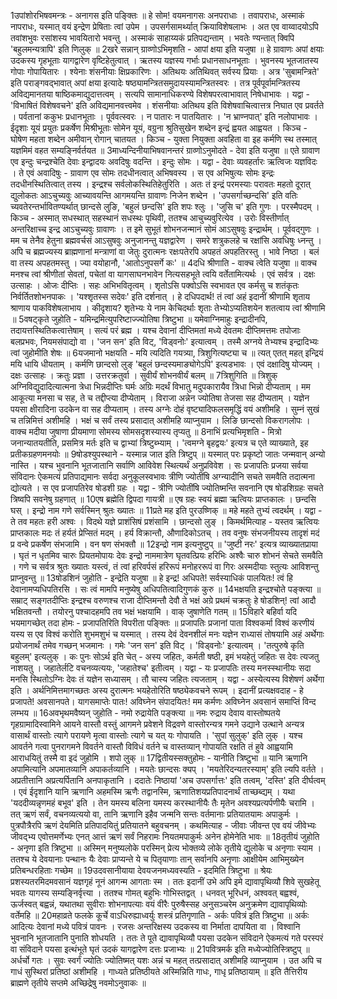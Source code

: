 

  
1उपांशोरभिषवमन्त्रः - अनागस इति पङ्क्तिः ॥ हे सोम! वयमनागसः अनपराधाः । तवापराधः, अस्माकं नापराधः, यस्मात् वयं इन्द्रेण प्रेषिताः त्वां उपेम । उपसर्गसामर्थ्यात् क्रियाविशेषलाभः । अत एव वाय्वादयोऽपि तवांशभुवः रसांशस्य भावयितारो भवन्तु । अस्माकं साहाय्यकं प्रतिपद्यन्ताम् । भवतेः ण्यन्तात् क्विपि 'बहुलमन्यत्रापि' इति णिलुक् ॥
2खरे सन्नान् ग्राव्णोऽभिमृशति - आपां क्षया इति यजुषा ॥ हे ग्रावाणः अपां क्षयाः उदकस्य गृहभूताः यागद्वारेण वृष्टिहेतुत्वात् । ऋतस्य यज्ञस्य गर्भाः प्रधानसाधनभूताः । भुवनस्य भूतजातस्य गोपाः गोपायितारः । श्येनाः शंसनीयाः क्षिप्रकारिणः । अतिथयः अतिथिवत् सर्वस्य प्रियाः । अत्र 'सुबामन्त्रिते' इति पराङ्गवद्भावात् अपां क्षया इत्यादेः षष्ठ्यामन्त्रितसमुदायस्यामन्त्रितस्वरः । तत्र पूर्वपूर्वामन्त्रितस्य अविद्यमानतया षाष्ठिकमाद्युदात्तत्वम् । सत्यपि सामानाधिकरण्ये विशेषपरत्वाभावात् निषेधाभावः । यद्वा - 'विभाषितं विशेषवचने' इति अविद्यमानवत्त्वमेव । शंसनीयाः अतिथय इति विशेषवाचित्वात्तत्र निघात एव प्रवर्तते । पर्वतानां ककुभः प्रधानभूताः । पूर्ववत्स्वरः । न पातारः न पातयितारः । 'न भ्राण्नपात्' इति नलोपाभावः । ईदृशाः यूयं प्रयुतः प्रकर्षेण मिश्रीभूताः सोमेन यूयं, वग्रुना श्रुतिसुखेन शब्देन इन्द्रं ह्वयत आह्वयत । किञ्च - घोषेण महता शब्देन अमीवान् रोगान् चातयत । किञ्च - युक्ता नियुक्ता अवहिता वा इह कर्मणि स्थ तस्मात् यज्ञमिमं वहत सम्यङ्निर्वर्तयत ॥
3माध्यन्दिनीयाभिषवानन्तरं ग्राव्णोऽनुमोदते - देवा इति यजुषा ॥ एते ग्रावाण एव इन्दुः चन्द्रश्चेति देवाः इन्द्वादयः अवदिषुः वदन्ति । इन्दुः सोमः । यद्वा - देवाः व्यवहर्तारः ऋत्विजः यज्ञविदः । ते एवं अवादिषुः - ग्रावाण एव सोमः तदधीनत्वात् अभिषवस्य । स एव अभिषुत्यः सोमः इन्द्रः तदधीनस्थितित्वात् तस्य । इन्द्रश्च सर्वलोकस्थितिहेतुरिति । अतः तं इन्द्रं परमस्याः परावतः महतो दूरात् द्युलोकतः आऽचुच्यवुः आच्यावयन्ति आगमयन्ति ग्रावाणः निजेन शब्देन । 'उपसर्गाच्छन्दसि' इति वतिः च्यवतेरन्तर्भावितण्यर्थात् छान्दसे लुङि, 'बहुलं छन्दसि' इति शपः श्लुः । 'जुसि च' इति गुणः । परस्मैपदम् । किञ्च - अस्मात् सधस्थात् सहस्थानं सधस्थः पृथिवी, ततश्च आचुच्यवुरित्येव । उरोः विस्तीर्णात् अन्तरिक्षाच्च इन्द्र आऽचुच्यवुः ग्रावाणः । त इमे सुभूतं शोभनजन्मानं सोमं आऽसुषवुः इन्द्रार्थम् । पूर्ववद्गुणः । मम च तेनैव हेतुना ब्रह्मवर्चसं आऽसुषवुः अनुजानन्तु यज्ञद्वारेण । समरे शत्रुकलहे च रक्षांसि अवधिषुः ध्नन्तु । अपि च ब्रह्मज्यस्य ब्राह्मणानां मन्त्राणां वा जेतुः दुरात्मनः रक्षःपतेरपि अपहतं अपहतिरस्तु । भावे निष्ठा । बलं वा तस्य अपहतमस्तु । ज्या वयोहानौ, 'आतोऽनुपसर्गे कः' ॥
4दधि श्रीणाति - वाक्च त्वेति यजुषा ॥ वाक्च मनश्च त्वां श्रीणीतां सेवतां, पचेतां वा यागसाघनभावेन नित्यसहभूते त्वयि वर्तेतामित्यर्थः । एवं सर्वत्र । दक्षः उत्साहः । ओजः दीप्तिः । सहः अभिभवितृत्वम् । शृतोऽसि पक्वोऽसि स्वभावत एव कर्मसु च शतंकृतः निर्वर्तितशोभनपाकः । 'यश्शृतस्स सदेवः' इति दर्शनात् । हे दधिपदार्थ! तं त्वां अहं इदानीं श्रीणामि शृताय श्राणाय पाकविशेषलाभाय । कीदृशाय? शृतेभ्यः ये नाम केचिदर्थाः शृताः तेभ्योऽप्यतिशयेन शतत्वाय त्वां श्रीणामि ॥
5वषट्कृते जुहोति - यमिन्द्रमित्युपरिष्टाज्ज्योतिषा त्रिष्टुभा ॥ यमेवाग्निमाहुः इन्द्रादीनपि, तदायत्तस्थितिकत्वात्तेषाम् । सत्यं परं ब्रह्म । यश्च देवानां दीप्तिमतां मध्ये देवतमः दीप्तिमत्तमः तपोजाः बलप्रभवः, नियमसंपाद्यो वा । 'जन सन' इति विट्, 'विड्वनोः' इत्यात्वम् । तस्मै अग्नये तेभ्यश्च इन्द्रादिभ्यः त्वां जुहोमीति शेषः ॥
6यजमानो भक्षयति - मयि त्यदिति गयत्र्या, त्रिशुगित्यष्ट्या च ॥ त्यत् एतत् महत् इन्द्रियं मयि धायि धीयताम् । कर्मणि छान्दसो लुङ् 'बहुलं छन्दस्यमाङ्योगेऽपि' इत्यडभावः । एवं दक्षादिषु योज्यम् । दक्षः उत्साहः । क्रतुः प्रज्ञा । उत्तरक्रतुर्वा । सुवीर्यं शोभनवीर्यं बलम् ॥
7त्रिशुगिति ॥ त्रिशुक् अग्निविद्युदादित्यात्मना त्रेधा भिन्नदीप्तिः घर्मः अग्रिः मदर्थं विभातु मदुपकारायैव त्रिधा भिन्नो दीप्यताम् । मम आकूत्या मनसा च सह, ते च तद्दीप्त्या दीप्येताम् । विराजा अन्नेन ज्योतिषा तेजसा सह दीप्यताम् । यज्ञेन पयसा क्षीरादिना उदकेन वा सह दीप्यताम् । तस्य अग्नेः दोहं वृष्ट्यादिफलसमृद्धिं वयं अशीमहि । सुम्नं सुखं च तन्निमित्तं अशीमहि । भक्षं च सर्वं तस्य प्रसादात् अशीमहि व्याप्नुयाम । लिङि छान्दसो विकरागलोपः । वाक्च मदीया जुषाणा प्रीयमाणा सोमस्य सोमसदृशस्यास्य तृप्यतु ॥
8नाभिं प्रत्यभिमृशति - मित्रो जनान्यातयतीति, प्रसमित्र मर्तः इति च द्वाभ्यां त्रिष्टुब्भ्याम् । 'त्वमग्ने बृहद्वयः' इत्यत्र च एते व्याख्याते, इह प्रतीकग्रहणमनयोः ॥
9षोडश्युपस्थाने - यस्मान्न जात इति त्रिष्टुप् ॥ यस्मात् परः प्रकृष्टो जातः जन्मवान् अन्यो नास्ति । यश्च भुवनानि भूतजातानि सर्वाणि आविवेश स्थित्यर्थं अनुप्रविवेश । सः प्रजापतिः प्रजया सर्वया संविदानः ऐकमत्यं प्रतिपाद्यमानः सर्वदा अनुकूलस्वभावः त्रीणि ज्योतींषि अग्न्यादीनि सचते समवैति तदात्मना द्योत्यते । स एव प्रजापतिरेव षोडशी ग्रहः । यद्वा - त्रीणि ज्योतींषि ज्योतिष्मन्ति सवनानि एष षोडशिग्रहः सचते त्रिष्वपि सवनेषु ग्रहणात् ॥
10एष ब्रह्मेति द्विपदा गायत्री ॥ एष ग्रहः स्वयं ब्रह्मा ऋत्वियः प्राप्तकालः । छन्दसि घस् । इन्द्रो नाम गणे सर्वस्मिन् श्रुतः ख्यातः ॥
11प्रते मह इति पुरउष्णिक् ॥ महे महते तुभ्यं त्वदर्थम् । यद्वा - ते तव महतः हरी अश्वः । विदथे यज्ञे प्राशंसिषं प्रशंसामि । छान्दसो लुङ् । किमर्थमित्याह - यस्तव ऋत्वियः प्राप्तकालः मदः तं हर्यतं प्रेप्सितं मदम् । हर्य विक्रान्तौ, औणादिकोऽतच् । तव वनुषः संभजनीयस्य तादृशं मदं प्र वन्वे प्रकर्षेण संभजामि । वन षण संभक्तौ ॥
12इन्द्रो नाम इत्यनुष्टुप् ॥ 'जुष्टी नरः' इत्यत्र व्याख्यातप्राया । घृतं न धृतमिव चारुः प्रियतमोपायः देवः इन्द्रो नाममात्रेण घृतवत्प्रियः हरिभिः अश्वैः चारु शोभनं सेचते समवैति । गणे च सर्वत्र श्रुतः ख्यातः यस्त्वं, तं त्वां हरिवर्पसं हरिरूपं मनोहररूपं वा गिरः अस्मदीयाः स्तुत्यः आविशन्तु प्राप्नुवन्तु ॥
13षोडशिनं जुहोति - इन्द्रेति यजुषा ॥ हे इन्द्र! अधिपते! सर्वस्याधिकं पालयितः! त्वं हि देवानामप्यधिपतिरसि । सः त्वं मामपि मनुष्येषु अधिपतित्वादिगुणकं कुरु ॥
14भक्षयति इन्द्रश्चोते पङ्क्त्या ॥ सम्राट् सङ्गतदीप्तिः इन्द्रश्च वरुणश्च राजा दीप्तिमन्तौ देवौ ते भक्षं अग्रे प्रथमं चक्रतुः हे षोडशिन्! त्वां आदौ भक्षितवन्तौ । तयोरनु पश्चादहमपि तव भक्षं भक्षयामि । वाक् जुषाणेति गतम् ॥
15विहारे बहिर्वा यदि भयमागच्छेत् तदा होमः - प्रजापतिरिति विपरीता पङ्क्तिः ॥ प्रजापतिः प्रजानां पाता विश्वकर्मा विश्वं करणीयं यस्य स एव विश्वं करोति शुभमशुभं च यस्मात् । तस्य देवं देवनशीलं मनः यज्ञेन राध्यासं तोषयामि अहं अर्थेगाः प्रयोजनार्थं तमेव गच्छन् भजमानः । गमेः 'जन सन' इति विट् । 'विड्वनोः' इत्यात्वम् । 'तत्पुरुषे कृति बहुलम्' इत्यलुक् । कः पुनः सोऽर्थ इति चेत् - अस्य जहितः, कर्मती षष्ठी, इमं भयहेतुं जहितः स देवः त्यजतु नाशयतु । जहातेर्लटि वचनव्यत्ययः, 'जहातेश्च' इतीत्वम् । यद्वा - यः प्रजापतिः तस्य मनस्स्थानीयः सदा मनसि स्थितोऽग्निः देवः तं यज्ञेन सध्यासम् । तौ चास्य जहितः त्यजताम् । यद्वा - अस्येत्यस्य विशेषणं अर्थेगा इति । अर्थनिमित्तमागच्छतः अस्य दुरात्मनः भयहेतोरिति षष्ठ्येकवचने रूपम् । इदानीं प्रत्यक्षवदाह - हे प्रजापते! अवसानपते। यागसमाप्तेः पातः! अविघ्नेन संपादयितः! मम कर्मणः अविघ्नेन अवसानं समाप्तिं विन्द लम्भय ॥
16अवभृथमवैष्यन् जुहोति - नमो रुद्रायेति पङ्क्त्या ॥ नमः रुद्राय देवाय वास्तोष्पतये गृहग्रामादिस्वामिने आयने वास्तौ वस्तुं आगमने प्रवेशने विद्रवणे वास्तोरन्यत्र गमने उद्याने उत्थाने अन्यत्र वासार्थं वास्तोः त्यागे परायणे मृत्वा वास्तोः त्यागे च यत् यः गोपायति । 'सुपां सुलुक्' इति लुक् । यश्च आवर्तने गत्वा पुनरागमने विवर्तने वास्तौ विविधं वर्तने च वास्तव्यान् गोपायति रक्षति तं हुवे आह्वयामि आराधयितुं तस्मै वा इदं जुहोमि । शपो लुक् ॥
17द्वितीयस्सक्तुहोमः - यानीति त्रिष्टुभा ॥ यानि ऋणानि अपामित्यानि अपमातव्यानि अपाकर्तव्यानि । मयतेः छान्दसः क्यप् । 'मयतेरिदन्यतरस्याम्' इति ल्यपि वर्तते । अप्रतीत्तानि अप्रत्यर्पितानि अनपाकृतानि । ददातेः निष्ठायां 'अच उपसर्गात्तः' इति तत्वम्, 'दस्ति' इति दीर्घत्वम् । एवं ईदृशानि यानि ऋणानि अहमस्मि ऋणैः तद्वानस्मि, ऋणातिशयप्रतिपादनार्थं ताच्छब्द्यम् । यथा 'यददीव्यन्नृणमहं बभूव' इति । तेन यमस्य बलिना यमस्य करस्थानीयैः तैः मृतेन अवश्यप्रत्यर्पणीयैः चरामि । तत् ऋणं सर्वं, वचनव्यत्ययो वा, तानि ऋणानि इहैव जन्मनि सन्तः वर्तमानाः प्रतियातयामः अपाकुर्मः । पुत्रपौत्रैरपि ऋणं देयमिति प्रतिपादयितुं प्रतियातने बहुवचनम् । कथमित्याह - जीवाः जीवन्त एव वयं जीवेभ्यः जीवद्भ्य एवोत्तमर्णेभ्यः एनत् आत्तं ऋणं सर्वं निहरामः नियतमपाकुर्मः अनेन होमेनेति भावः ॥
18तृतीयं जुहोति - अनृणा इति त्रिष्टुभा ॥ अस्मिन् मनुष्यलोके परस्मिन् प्रेत्य भोक्तव्ये लोके तृतीये द्युलोके च अनृणाः स्याम । ततश्च ये देवयानाः पन्थानः यैः देवाः प्राप्यन्ते ये च पितृयाणाः तान् सर्वानपि अनृणाः आक्षीयेम आभिमुख्येन प्रतिबन्धरहिताः गच्छेम ॥
19उदवसानीयाया देवयजनमध्यवस्यति - इदमिति त्रिष्टुभा ॥ श्रेयः प्रशस्यतरमिदमवसानं यज्ञगृहं नूनं आगन्म आगताः स्म । ततः इदानीं उभे अपि इमे द्यावापृथिव्यौ शिवे सुखहेतू भवतः यागस्य सम्यङ्निर्वृत्त्या । ततश्च गोमत् बहुभिः गोभिस्तद्वत् । धनवत् भूरिधनं, अश्ववत् बह्वश्वं, ऊर्जस्वत् बह्वन्नं, यथातथा सुवीराः शोभनापत्याः वयं वीरैः पुरुषैस्सह अनुसञ्चरेम अनुक्रमेण द्यावापृथिव्योः वर्तेमहि ॥
20महाव्रते फलके कूर्चे वाऽधिरुह्याध्वर्युः शस्त्रं प्रतिगृणाति - अर्कः पवित्रं इति त्रिष्टुभा ॥ अर्कः आदित्यः देवानां मध्ये पवित्रं पावनः । रजसः अन्तरिक्षस्य उदकस्य वा निर्माता दापयिता वा । विश्वानि भुवनानि भूतजातानि पुनाति शोधयति । ततः ते पूते द्यावापृथिव्यौ पयसा उदकेन संविदाने ऐकमत्यं गते परस्परं वा संविदाने पयसा इत्थंभूते घृतं उदकं यागद्वारेण दत्तः प्रजाभ्यः ॥
21पवित्रमर्क इति मध्येज्योतिस्त्रिष्टुप् ॥ अर्धर्चो गतः । सुवः स्वर्गं ज्योतिः ज्योतिष्मत् यशः अन्नं च महत् तत्प्रसादात् अशीमहि व्याप्नुयाम । उत अपि च गाधं सुस्थिरां प्रतिष्ठां अशीमहि । गाध्यते प्रतिष्ठीयते अस्मिन्निति गाधः, गाधृ प्रतिष्ठायाम् ॥
इति तैत्तिरीय ब्राह्मणे तृतीये सप्तमे अच्छिद्रेषु नवमोऽनुवाकः ॥  
